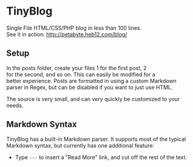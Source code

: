 # TinyBlog
Single File HTML/CSS/PHP blog in less than 100 lines.  
See it in action: http://petabyte.heb12.com/blog/  

## Setup
In the posts folder, create your files 1 for the first post, 2  
for the second, and so on. This can easily be modified for a  
better experience. Posts are formatted in using a custom Markdown  
parser in Regex, but can be disabled if you want to just use HTML.  


The source is very small, and can very quickly be customized to your needs.  

## Markdown Syntax
TinyBlog has a built-in Markdown parser. It supports most of the typical  
Markdown syntax, but currently has one additional feature:  

- Type `---` to insert a "Read More" link, and cut off the rest of the text.  
